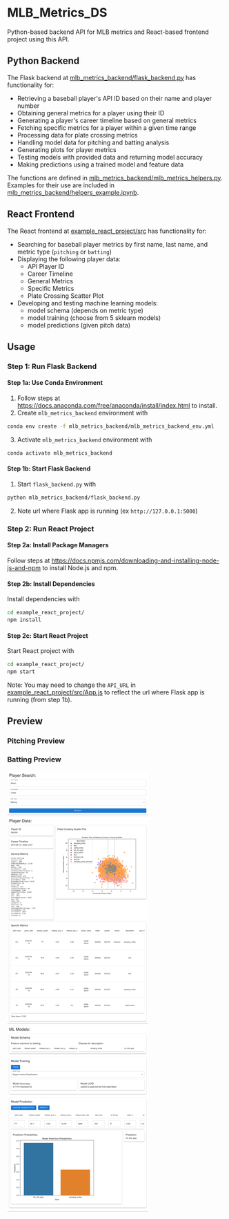 # MLB_Metrics_DS

Python-based backend API for MLB metrics and React-based frontend project using this API.

## Python Backend

The Flask backend at [mlb_metrics_backend/flask_backend.py](mlb_metrics_backend/flask_backend.py) has functionality for:

- Retrieving a baseball player's API ID based on their name and player number
- Obtaining general metrics for a player using their ID
- Generating a player's career timeline based on general metrics
- Fetching specific metrics for a player within a given time range
- Processing data for plate crossing metrics
- Handling model data for pitching and batting analysis
- Generating plots for player metrics
- Testing models with provided data and returning model accuracy
- Making predictions using a trained model and feature data

The functions are defined in [mlb_metrics_backend/mlb_metrics_helpers.py](mlb_metrics_backend/mlb_metrics_helpers.py).
Examples for their use are included in [mlb_metrics_backend/helpers_example.ipynb](helpers_example.ipynb).

## React Frontend

The React frontend at [example_react_project/src](example_react_project/src) has functionality for:

- Searching for baseball player metrics by first name, last name, and metric type (`pitching` or `batting`)
- Displaying the following player data:
    - API Player ID
    - Career Timeline
    - General Metrics
    - Specific Metrics
    - Plate Crossing Scatter Plot
- Developing and testing machine learning models:
    - model schema (depends on metric type)
    - model training (choose from 5 sklearn models)
    - model predictions (given pitch data)

## Usage

### Step 1: Run Flask Backend

#### Step 1a: Use Conda Environment

1) Follow steps at https://docs.anaconda.com/free/anaconda/install/index.html to install.
2) Create `mlb_metrics_backend` environment with
```sh
conda env create -f mlb_metrics_backend/mlb_metrics_backend_env.yml
```
3) Activate `mlb_metrics_backend` environment with
```sh
conda activate mlb_metrics_backend
```

#### Step 1b: Start Flask Backend

1) Start `flask_backend.py` with
```sh
python mlb_metrics_backend/flask_backend.py
```
2) Note url where Flask app is running (ex `http://127.0.0.1:5000`)

### Step 2: Run React Project

#### Step 2a: Install Package Managers

Follow steps at https://docs.npmjs.com/downloading-and-installing-node-js-and-npm to install Node.js and npm.

#### Step 2b: Install Dependencies

Install dependencies with
```sh
cd example_react_project/
npm install
```

#### Step 2c: Start React Project

Start React project with
```sh
cd example_react_project/
npm start
```

Note: You may need to change the `API_URL` in [example_react_project/src/App.js](example_react_project/src/App.js) to reflect the url where Flask app is running (from step 1b).

## Preview

### Pitching Preview


### Batting Preview

![Batting Preview](images/batting_preview.png)